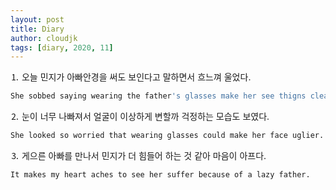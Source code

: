 ```yaml
---
layout: post
title: Diary
author: cloudjk
tags: [diary, 2020, 11]
---
```


⒈ 오늘 민지가 아빠안경을 써도 보인다고 말하면서 흐느껴 울었다.

```bash
She sobbed saying wearing the father's glasses make her see thigns clearer than before.
```

⒉ 눈이 너무 나빠져서 얼굴이 이상하게 변할까 걱정하는 모습도 보였다.

```bash
She looked so worried that wearing glasses could make her face uglier.
```

⒊ 게으른 아빠를 만나서 민지가 더 힘들어 하는 것 같아 마음이 아프다.

```bash
It makes my heart aches to see her suffer because of a lazy father.
```
